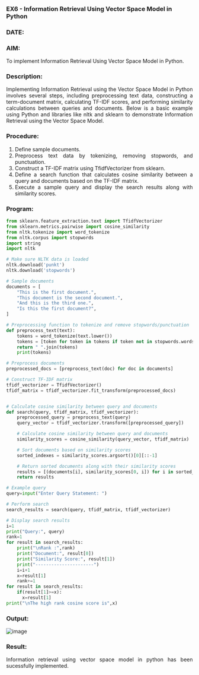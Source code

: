 ### EX6 - Information Retrieval Using Vector Space Model in Python

### DATE: 

### AIM: 
To implement Information Retrieval Using Vector Space Model in Python.

### Description: 
<div align = "justify">
Implementing Information Retrieval using the Vector Space Model in Python involves several steps, including preprocessing text data, constructing a term-document matrix, 
calculating TF-IDF scores, and performing similarity calculations between queries and documents. Below is a basic example using Python and libraries like nltk and 
sklearn to demonstrate Information Retrieval using the Vector Space Model.

### Procedure:
1. Define sample documents.
2. Preprocess text data by tokenizing, removing stopwords, and punctuation.
3. Construct a TF-IDF matrix using TfidfVectorizer from sklearn.
4. Define a search function that calculates cosine similarity between a query and documents based on the TF-IDF matrix.
5. Execute a sample query and display the search results along with similarity scores.

### Program:

```python
from sklearn.feature_extraction.text import TfidfVectorizer
from sklearn.metrics.pairwise import cosine_similarity
from nltk.tokenize import word_tokenize
from nltk.corpus import stopwords
import string
import nltk

# Make sure NLTK data is loaded
nltk.download('punkt')
nltk.download('stopwords')

# Sample documents
documents = [
    "This is the first document.",
    "This document is the second document.",
    "And this is the third one.",
    "Is this the first document?",
]

# Preprocessing function to tokenize and remove stopwords/punctuation
def preprocess_text(text):
    tokens = word_tokenize(text.lower())
    tokens = [token for token in tokens if token not in stopwords.words("english") and token not in string.punctuation]
    return " ".join(tokens)
    print(tokens)

# Preprocess documents
preprocessed_docs = [preprocess_text(doc) for doc in documents]

# Construct TF-IDF matrix
tfidf_vectorizer = TfidfVectorizer()
tfidf_matrix = tfidf_vectorizer.fit_transform(preprocessed_docs)


# Calculate cosine similarity between query and documents
def search(query, tfidf_matrix, tfidf_vectorizer):
    preprocessed_query = preprocess_text(query)
    query_vector = tfidf_vectorizer.transform([preprocessed_query])

    # Calculate cosine similarity between query and documents
    similarity_scores = cosine_similarity(query_vector, tfidf_matrix)

    # Sort documents based on similarity scores
    sorted_indexes = similarity_scores.argsort()[0][::-1]

    # Return sorted documents along with their similarity scores
    results = [(documents[i], similarity_scores[0, i]) for i in sorted_indexes]
    return results

# Example query
query=input("Enter Query Statement: ")

# Perform search
search_results = search(query, tfidf_matrix, tfidf_vectorizer)

# Display search results
i=1
print("Query:", query)
rank=1
for result in search_results:
    print("\nRank :",rank)
    print("Document:", result[0])
    print("Similarity Score:", result[1])
    print("----------------------")
    i=i+1
    x=result[1]
    rank+=1
for result in search_results:
    if(result[1]>=x):
      x=result[1]
print("\nThe high rank cosine score is",x)
```

### Output:

![image](https://github.com/user-attachments/assets/241b9dce-9a6c-4bf1-9b90-c8f9d3c4c1dc)


### Result:
Information retrieval using vector space model in python has been sucessfully implemented.
